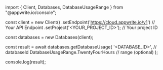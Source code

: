 import { Client, Databases, DatabaseUsageRange } from "@appwrite.io/console";

const client = new Client()
    .setEndpoint('https://cloud.appwrite.io/v1') // Your API Endpoint
    .setProject('&lt;YOUR_PROJECT_ID&gt;'); // Your project ID

const databases = new Databases(client);

const result = await databases.getDatabaseUsage(
    '<DATABASE_ID>', // databaseId
    DatabaseUsageRange.TwentyFourHours // range (optional)
);

console.log(result);
